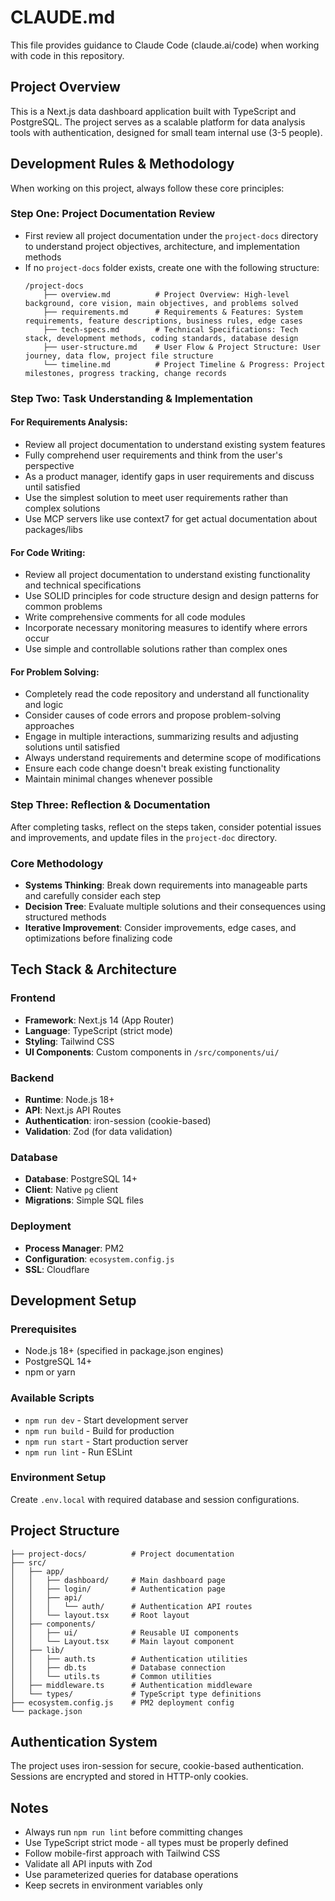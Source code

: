 # CLAUDE.md

This file provides guidance to Claude Code (claude.ai/code) when working with code in this repository.

## Project Overview

This is a Next.js data dashboard application built with TypeScript and PostgreSQL. The project serves as a scalable platform for data analysis tools with authentication, designed for small team internal use (3-5 people).

## Development Rules & Methodology

When working on this project, always follow these core principles:

### Step One: Project Documentation Review
- First review all project documentation under the `project-docs` directory to understand project objectives, architecture, and implementation methods
- If no `project-docs` folder exists, create one with the following structure:
  ```
  /project-docs
      ├── overview.md          # Project Overview: High-level background, core vision, main objectives, and problems solved
      ├── requirements.md      # Requirements & Features: System requirements, feature descriptions, business rules, edge cases
      ├── tech-specs.md        # Technical Specifications: Tech stack, development methods, coding standards, database design
      ├── user-structure.md    # User Flow & Project Structure: User journey, data flow, project file structure
      └── timeline.md          # Project Timeline & Progress: Project milestones, progress tracking, change records
  ```

### Step Two: Task Understanding & Implementation

#### For Requirements Analysis:
- Review all project documentation to understand existing system features
- Fully comprehend user requirements and think from the user's perspective
- As a product manager, identify gaps in user requirements and discuss until satisfied
- Use the simplest solution to meet user requirements rather than complex solutions
- Use MCP servers like use context7 for get actual documentation about packages/libs

#### For Code Writing:
- Review all project documentation to understand existing functionality and technical specifications
- Use SOLID principles for code structure design and design patterns for common problems
- Write comprehensive comments for all code modules
- Incorporate necessary monitoring measures to identify where errors occur
- Use simple and controllable solutions rather than complex ones

#### For Problem Solving:
- Completely read the code repository and understand all functionality and logic
- Consider causes of code errors and propose problem-solving approaches
- Engage in multiple interactions, summarizing results and adjusting solutions until satisfied
- Always understand requirements and determine scope of modifications
- Ensure each code change doesn't break existing functionality
- Maintain minimal changes whenever possible

### Step Three: Reflection & Documentation
After completing tasks, reflect on the steps taken, consider potential issues and improvements, and update files in the `project-doc` directory.

### Core Methodology
- **Systems Thinking**: Break down requirements into manageable parts and carefully consider each step
- **Decision Tree**: Evaluate multiple solutions and their consequences using structured methods
- **Iterative Improvement**: Consider improvements, edge cases, and optimizations before finalizing code

## Tech Stack & Architecture

### Frontend
- **Framework**: Next.js 14 (App Router)
- **Language**: TypeScript (strict mode)
- **Styling**: Tailwind CSS
- **UI Components**: Custom components in `/src/components/ui/`

### Backend
- **Runtime**: Node.js 18+
- **API**: Next.js API Routes
- **Authentication**: iron-session (cookie-based)
- **Validation**: Zod (for data validation)

### Database
- **Database**: PostgreSQL 14+
- **Client**: Native `pg` client
- **Migrations**: Simple SQL files

### Deployment
- **Process Manager**: PM2
- **Configuration**: `ecosystem.config.js`
- **SSL**: Cloudflare

## Development Setup

### Prerequisites
- Node.js 18+ (specified in package.json engines)
- PostgreSQL 14+
- npm or yarn

### Available Scripts
- `npm run dev` - Start development server
- `npm run build` - Build for production
- `npm run start` - Start production server
- `npm run lint` - Run ESLint

### Environment Setup
Create `.env.local` with required database and session configurations.

## Project Structure

```
├── project-docs/          # Project documentation
├── src/
│   ├── app/
│   │   ├── dashboard/     # Main dashboard page
│   │   ├── login/         # Authentication page
│   │   ├── api/
│   │   │   └── auth/      # Authentication API routes
│   │   └── layout.tsx     # Root layout
│   ├── components/
│   │   ├── ui/            # Reusable UI components
│   │   └── Layout.tsx     # Main layout component
│   ├── lib/
│   │   ├── auth.ts        # Authentication utilities
│   │   ├── db.ts          # Database connection
│   │   └── utils.ts       # Common utilities
│   ├── middleware.ts      # Authentication middleware
│   └── types/             # TypeScript type definitions
├── ecosystem.config.js    # PM2 deployment config
└── package.json
```

## Authentication System

The project uses iron-session for secure, cookie-based authentication. Sessions are encrypted and stored in HTTP-only cookies.

## Notes

- Always run `npm run lint` before committing changes
- Use TypeScript strict mode - all types must be properly defined
- Follow mobile-first approach with Tailwind CSS
- Validate all API inputs with Zod
- Use parameterized queries for database operations
- Keep secrets in environment variables only